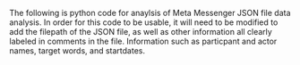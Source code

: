 The following is python code for anaylsis of Meta Messenger JSON file data analysis. 
In order for this code to be usable, it will need to be modified to add the filepath of the JSON file, 
as well as other information all clearly labeled in comments in the file. 
Information such as particpant and actor names, target words, and startdates. 
